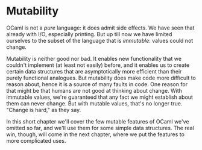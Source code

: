# Mutability

OCaml is not a *pure* language: it does admit side effects. We have seen that
already with I/O, especially printing. But up till now we have limited ourselves
to the subset of the language that is *immutable*: values could not change.

Mutability is neither good nor bad. It enables new functionality that we
couldn't implement (at least not easily) before, and it enables us to create
certain data structures that are asymptotically more efficient than their purely
functional analogues. But mutability does make code more difficult to reason
about, hence it is a source of many faults in code. One reason for that might be
that humans are not good at thinking about change. With immutable values, we're
guaranteed that any fact we might establish about them can never change. But
with mutable values, that's no longer true. "Change is hard," as they say.

In this short chapter we'll cover the few mutable features of OCaml we've
omitted so far, and we'll use them for some simple data structures. The real
win, though, will come in the next chapter, where we put the features to more
complicated uses.
